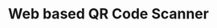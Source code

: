 ---
layout: post
title: Web based QR Code Scanner
description: Web based QR Code Scanner
category: Project
imageURL: qrCode_scanner/qrCode_scanner.png
githubURL: #
introduction: Project Rio is a data visualization project based on law data in Brazil. These legal data includes cases happens each state all around Brazil, cases handled by different lawyers, justices, courts etc. 
---